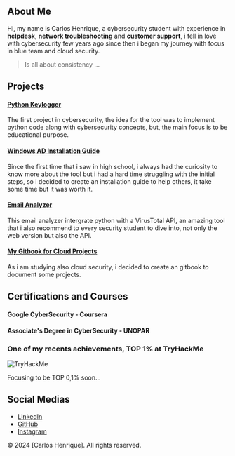 ## About Me

Hi, my name is Carlos Henrique, a cybersecurity student with experience in **helpdesk**, **network troubleshooting** and **customer support**, i fell in love with cybersecurity few years ago since then i began my journey with focus in blue team and cloud security.

> Is all about consistency ...


## Projects

#### [Python Keylogger](https://github.com/s3ntinel4/my-first-keylogger)

The first project in cybersecurity, the idea for the tool was to implement python code along with cybersecurity concepts, but, the main focus is to be educational purpose.

#### [Windows AD Installation Guide](https://github.com/s3ntinel4/WindowsADinstall)

Since the first time that i saw in high school, i always had the curiosity to know more about the tool but i had a hard time struggling with the initial steps, so i decided to create an installation guide to help others, it take some time but it was worth it.

#### [Email Analyzer](https://github.com/s3ntinel4/Email-Analyzer)

This email analyzer intergrate python with a VirusTotal API, an amazing tool that i also recommend to every security student to dive into, not only the web version but also the API.

#### [My Gitbook for Cloud Projects](https://s3ntinel-docs.gitbook.io/aws-project)

As i am studying also cloud security, i decided to create an gitbook to document some projects.



## Certifications and Courses

#### Google CyberSecurity - Coursera

#### Associate's Degree in CyberSecurity - UNOPAR



### One of my recents achievements, TOP 1% at TryHackMe

![TryHackMe](https://tryhackme-badges.s3.amazonaws.com/bot.hunk.png)

Focusing to be TOP 0,1% soon...

## Social Medias

- [LinkedIn](https://www.linkedin.com/in/carloshenrique-blueteamsecurity/)
- [GitHub](https://github.com/s3ntinel4)
- [Instagram](https://www.instagram.com/s3ntinel.sec)

&copy; 2024 [Carlos Henrique]. All rights reserved.
